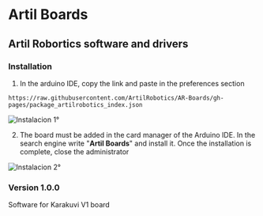 # Artil Boards
## Artil Robortics software and drivers
### Installation
1. In the arduino IDE, copy the link and paste in the preferences section
```
https://raw.githubusercontent.com/ArtilRobotics/AR-Boards/gh-pages/package_artilrobotics_index.json
```

![Instalacion 1°](https://github.com/ArtilRobotics/AR-Boards/blob/main/images/Intalacion%201°.gif)

2. The board must be added in the card manager of the Arduino IDE. In the search engine write "**Artil Boards**" and install it. Once the installation is complete, close the administrator

![Instalacion 2°](https://github.com/ArtilRobotics/AR-Boards/blob/main/images/Instalacion%202°.gif)
### Version 1.0.0
Software for Karakuvi V1 board
